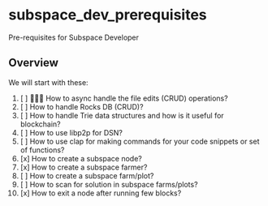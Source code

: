 # subspace_dev_prerequisites

Pre-requisites for Subspace Developer

## Overview

We will start with these:

1. [ ] 🧑🏻‍💻 How to async handle the file edits (CRUD) operations?
2. [ ] How to handle Rocks DB (CRUD)?
3. [ ] How to handle Trie data structures and how is it useful for blockchain?
4. [ ] How to use libp2p for DSN?
5. [ ] How to use clap for making commands for your code snippets or set of functions?
6. [x] How to create a subspace node?
7. [x] How to create a subspace farmer?
8. [ ] How to create a subspace farm/plot?
9. [ ] How to scan for solution in subspace farms/plots?
10. [x] How to exit a node after running few blocks?
